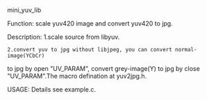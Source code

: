 mini_yuv_lib

Function:
	scale yuv420 image and convert yuv420 to jpg.

Description:
	1.scale source from libyuv.

	2.convert yuv to jpg without libjpeg, you can convert normal-image(YCbCr)
to jpg by open "UV_PARAM", convert grey-image(Y) to jpg by close "UV_PARAM".The
macro defination at yuv2jpg.h.

USAGE:
	Details see example.c. 
